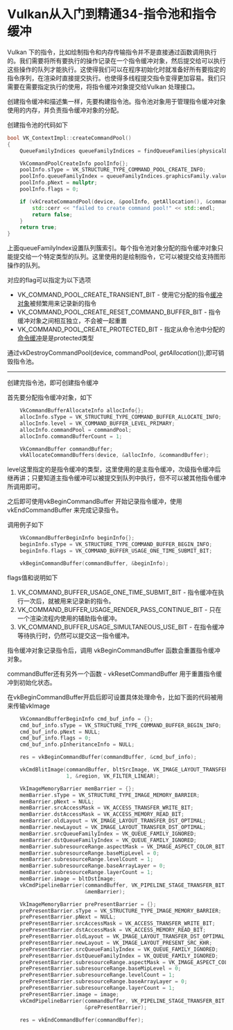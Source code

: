 # Vulkan从入门到精通34-指令池和指令缓冲

Vulkan 下的指令，比如绘制指令和内存传输指令并不是直接通过函数调用执行的。我们需要将所有要执行的操作记录在一个指令缓冲对象，然后提交给可以执行这些操作的队列才能执行。这使得我们可以在程序初始化时就准备好所有要指定的指令序列，在渲染时直接提交执行。也使得多线程提交指令变得更加容易。我们只需要在需要指定执行的使用，将指令缓冲对象提交给Vulkan 处理接口。

创建指令缓冲和描述集一样，先要构建指令池。指令池对象用于管理指令缓冲对象使用的内存，并负责指令缓冲对象的分配。

创建指令池的代码如下

```cpp
bool VK_ContextImpl::createCommandPool()
{
    QueueFamilyIndices queueFamilyIndices = findQueueFamilies(physicalDevice);

    VkCommandPoolCreateInfo poolInfo{};
    poolInfo.sType = VK_STRUCTURE_TYPE_COMMAND_POOL_CREATE_INFO;
    poolInfo.queueFamilyIndex = queueFamilyIndices.graphicsFamily.value();
    poolInfo.pNext = nullptr;
    poolInfo.flags = 0;

    if (vkCreateCommandPool(device, &poolInfo, getAllocation(), &commandPool) != VK_SUCCESS) {
        std::cerr << "failed to create command pool!" << std::endl;
        return false;
    }
    return true;
}
```

上面queueFamilyIndex设置队列簇索引。每个指令池对象分配的指令缓冲对象只能提交给一个特定类型的队列。这里使用的是绘制指令，它可以被提交给支持图形操作的队列。

对应的flag可以指定为以下选项

- VK_COMMAND_POOL_CREATE_TRANSIENT_BIT - 使用它分配的指令[缓冲对象](https://zhida.zhihu.com/search?content_id=191118447&content_type=Article&match_order=6&q=缓冲对象&zhida_source=entity)被频繁用来记录新的指令
- VK_COMMAND_POOL_CREATE_RESET_COMMAND_BUFFER_BIT - 指令缓冲对象之间相互独立，不会被一起重置
- VK_COMMAND_POOL_CREATE_PROTECTED_BIT - 指定从命令池中分配的[命令缓冲](https://zhida.zhihu.com/search?content_id=191118447&content_type=Article&match_order=1&q=命令缓冲&zhida_source=entity)是是protected类型

通过vkDestroyCommandPool(device, commandPool, *getAllocation*());即可销毁指令池。

------

创建完指令池，即可创建指令缓冲

首先要分配指令缓冲对象，如下

```cpp
    VkCommandBufferAllocateInfo allocInfo{};
    allocInfo.sType = VK_STRUCTURE_TYPE_COMMAND_BUFFER_ALLOCATE_INFO;
    allocInfo.level = VK_COMMAND_BUFFER_LEVEL_PRIMARY;
    allocInfo.commandPool = commandPool;
    allocInfo.commandBufferCount = 1;

    VkCommandBuffer commandBuffer;
    vkAllocateCommandBuffers(device, &allocInfo, &commandBuffer);
```

level这里指定的是指令缓冲的类型，这里使用的是主指令缓冲，次级指令缓冲后继再讲；只要知道主指令缓冲可以被提交到队列中执行，但不可以被其他指令缓冲所调用即可。

之后即可使用vkBeginCommandBuffer 开始记录指令缓冲，使用vkEndCommandBuffer 来完成记录指令。

调用例子如下

```cpp
    VkCommandBufferBeginInfo beginInfo{};
    beginInfo.sType = VK_STRUCTURE_TYPE_COMMAND_BUFFER_BEGIN_INFO;
    beginInfo.flags = VK_COMMAND_BUFFER_USAGE_ONE_TIME_SUBMIT_BIT;

    vkBeginCommandBuffer(commandBuffer, &beginInfo);
```

flags值和说明如下

1. VK_COMMAND_BUFFER_USAGE_ONE_TIME_SUBMIT_BIT - 指令缓冲在执行一次后，就被用来记录新的指令。
2. VK_COMMAND_BUFFER_USAGE_RENDER_PASS_CONTINUE_BIT - 只在一个渲染流程内使用的辅助指令缓冲。
3. VK_COMMAND_BUFFER_USAGE_SIMULTANEOUS_USE_BIT - 在指令缓冲等待执行时，仍然可以提交这一指令缓冲。

指令缓冲对象记录指令后，调用 vkBeginCommandBuffer 函数会重置指令缓冲对象。

commandBuffer还有另外一个函数 - vkResetCommandBuffer 用于重置指令缓冲到初始化状态。

在vkBeginCommandBuffer开启后即可设置具体处理命令，比如下面的代码被用来传输vkImage

```cpp
    VkCommandBufferBeginInfo cmd_buf_info = {};
    cmd_buf_info.sType = VK_STRUCTURE_TYPE_COMMAND_BUFFER_BEGIN_INFO;
    cmd_buf_info.pNext = NULL;
    cmd_buf_info.flags = 0;
    cmd_buf_info.pInheritanceInfo = NULL;

    res = vkBeginCommandBuffer(commandBuffer, &cmd_buf_info);

    vkCmdBlitImage(commandBuffer, bltSrcImage, VK_IMAGE_LAYOUT_TRANSFER_SRC_OPTIMAL, bltDstImage, VK_IMAGE_LAYOUT_TRANSFER_DST_OPTIMAL,
                   1, &region, VK_FILTER_LINEAR);

    VkImageMemoryBarrier memBarrier = {};
    memBarrier.sType = VK_STRUCTURE_TYPE_IMAGE_MEMORY_BARRIER;
    memBarrier.pNext = NULL;
    memBarrier.srcAccessMask = VK_ACCESS_TRANSFER_WRITE_BIT;
    memBarrier.dstAccessMask = VK_ACCESS_MEMORY_READ_BIT;
    memBarrier.oldLayout = VK_IMAGE_LAYOUT_TRANSFER_DST_OPTIMAL;
    memBarrier.newLayout = VK_IMAGE_LAYOUT_TRANSFER_DST_OPTIMAL;
    memBarrier.srcQueueFamilyIndex = VK_QUEUE_FAMILY_IGNORED;
    memBarrier.dstQueueFamilyIndex = VK_QUEUE_FAMILY_IGNORED;
    memBarrier.subresourceRange.aspectMask = VK_IMAGE_ASPECT_COLOR_BIT;
    memBarrier.subresourceRange.baseMipLevel = 0;
    memBarrier.subresourceRange.levelCount = 1;
    memBarrier.subresourceRange.baseArrayLayer = 0;
    memBarrier.subresourceRange.layerCount = 1;
    memBarrier.image = bltDstImage;
    vkCmdPipelineBarrier(commandBuffer, VK_PIPELINE_STAGE_TRANSFER_BIT, VK_PIPELINE_STAGE_TRANSFER_BIT, 0, 0, NULL, 0, NULL, 1,
                         &memBarrier);

    VkImageMemoryBarrier prePresentBarrier = {};
    prePresentBarrier.sType = VK_STRUCTURE_TYPE_IMAGE_MEMORY_BARRIER;
    prePresentBarrier.pNext = NULL;
    prePresentBarrier.srcAccessMask = VK_ACCESS_TRANSFER_WRITE_BIT;
    prePresentBarrier.dstAccessMask = VK_ACCESS_MEMORY_READ_BIT;
    prePresentBarrier.oldLayout = VK_IMAGE_LAYOUT_TRANSFER_DST_OPTIMAL;
    prePresentBarrier.newLayout = VK_IMAGE_LAYOUT_PRESENT_SRC_KHR;
    prePresentBarrier.srcQueueFamilyIndex = VK_QUEUE_FAMILY_IGNORED;
    prePresentBarrier.dstQueueFamilyIndex = VK_QUEUE_FAMILY_IGNORED;
    prePresentBarrier.subresourceRange.aspectMask = VK_IMAGE_ASPECT_COLOR_BIT;
    prePresentBarrier.subresourceRange.baseMipLevel = 0;
    prePresentBarrier.subresourceRange.levelCount = 1;
    prePresentBarrier.subresourceRange.baseArrayLayer = 0;
    prePresentBarrier.subresourceRange.layerCount = 1;
    prePresentBarrier.image = image;
    vkCmdPipelineBarrier(commandBuffer, VK_PIPELINE_STAGE_TRANSFER_BIT, VK_PIPELINE_STAGE_BOTTOM_OF_PIPE_BIT, 0, 0, NULL, 0, NULL, 1,
                         &prePresentBarrier);

    res = vkEndCommandBuffer(commandBuffer);
```

